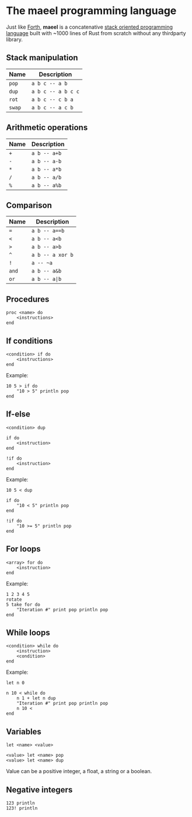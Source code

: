 # The maeel programming language

Just like [Forth](https://en.wikipedia.org/wiki/Forth_(programming_language)), **maeel** is a concatenative [stack oriented programming language](https://en.wikipedia.org/wiki/Stack-oriented_programming) built with ~1000 lines of Rust from scratch without any thirdparty library.

## Stack manipulation

| Name   | Description
| ---    | ---
| `pop`  | `a b c -- a b`
| `dup`  | `a b c -- a b c c`
| `rot`  | `a b c -- c b a`
| `swap` | `a b c -- a c b`

## Arithmetic operations

| Name | Description
| ---  | ---
| `+`  | `a b -- a+b`
| `-`  | `a b -- a-b`
| `*`  | `a b -- a*b`
| `/`  | `a b -- a/b`
| `%`  | `a b -- a%b`

## Comparison

| Name  | Description
| ---   | ---
| `=`   | `a b -- a==b`
| `<`   | `a b -- a<b`
| `>`   | `a b -- a>b`
| `^`   | `a b -- a xor b`
| `!`   | `a -- ~a`
| `and` | `a b -- a&b`
| `or`  | `a b -- a\|b`

## Procedures

```
proc <name> do
    <instructions>
end
```

## If conditions

```
<condition> if do
    <instructions>
end
```

Example:

```
10 5 > if do
    "10 > 5" println pop
end
```

## If-else

```
<condition> dup

if do
    <instruction>
end

!if do
    <instruction>
end

```


Example:

```
10 5 < dup

if do
    "10 < 5" println pop
end

!if do
    "10 >= 5" println pop
end
```

## For loops

```
<array> for do
    <instruction>
end
```

Example:

```
1 2 3 4 5
rotate
5 take for do
    "Iteration #" print pop println pop
end
```

## While loops

```
<condition> while do
    <instruction>
    <condition>
end
```

Example:


```
let n 0

n 10 < while do
    n 1 + let n dup
    "Iteration #" print pop println pop
    n 10 <
end
```

## Variables

```
let <name> <value>

<value> let <name> pop
<value> let <name> dup
```

Value can be a positive integer, a float, a string or a boolean.

## Negative integers

```
123 println
123! println
```

